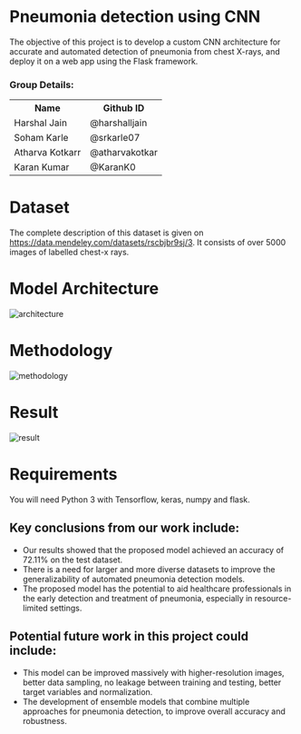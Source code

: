 # Pneumonia detection using CNN
The objective of this project is to develop a custom CNN architecture for accurate and automated detection of pneumonia from chest X-rays, and deploy it on a web app using the Flask framework. 
### Group Details:
<table>
  <tr>
    <th>Name</th>
    <th>Github ID</th>
  </tr>
    <tr>
    <td>Harshal Jain</td>
    <td>@harshalljain</td>
  </tr>
    <tr>
    <td>Soham Karle</td>
    <td>@srkarle07</td>
  </tr>
    <tr>
    <td>Atharva Kotkarr</td>
    <td>@atharvakotkar</td>
  </tr>
  <tr>
    <td>Karan Kumar</td>
    <td>@KaranK0</td>
  </tr>
</table>

# Dataset
The complete description of this dataset is given on https://data.mendeley.com/datasets/rscbjbr9sj/3. It consists of over 5000 images of labelled chest-x rays.

# Model Architecture
![architecture](https://github.com/KaranK0/pneumonia-detection/assets/89681139/390c21c6-ff39-41fe-93a5-c905234e0e61)

# Methodology 
![methodology](https://github.com/KaranK0/pneumonia-detection/assets/89681139/a01d53d7-0133-4940-9119-bbe5f57a895c)

# Result
![result](https://github.com/KaranK0/pneumonia-detection/assets/89681139/29df6433-9e44-46bb-9afc-35cd795fd498)

# Requirements
You will need Python 3 with Tensorflow, keras, numpy and flask.

## Key conclusions from our work include:
<ul>
  <li>Our results showed that the proposed model achieved an accuracy of 72.11% on the test dataset.</li>
  <li>There is a need for larger and more diverse datasets to improve the generalizability of automated pneumonia detection models.</li>
  <li>The proposed model has the potential to aid healthcare professionals in the early detection and treatment of pneumonia, especially in resource-limited settings.</li>
</ul>

## Potential future work in this project could include:
<ul>
  <li>This model can be improved massively with higher-resolution images, better data sampling, no leakage between training and testing, better target variables and normalization.</li>
  <li>The development of ensemble models that combine multiple approaches for pneumonia detection, to improve overall accuracy and robustness.
</li>
</ul>


